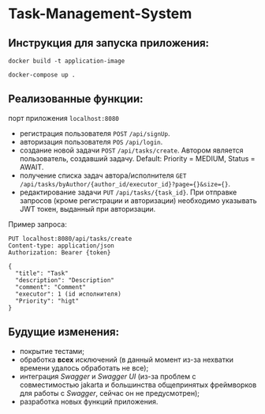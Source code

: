 # Task-Management-System
## Инструкция для запуска приложения:
```
docker build -t application-image
```
```
docker-compose up .
```
## Реализованные функции:
порт приложения `localhost:8080`

- регистрация пользователя `POST` `/api/signUp`.
- авторизация пользователя `POS` `/api/login`.
- создание новой задачи `POST` `/api/tasks/create`. Автором является пользователь, создавший задачу. Default: Priority = MEDIUM, Status = AWAIT.
- получение списка задач автора/исполнителя `GET` `/api/tasks/byAuthor/{author_id/executor_id}?page={}&size={}`.
- редактирование задачи `PUT` `/api/tasks/{task_id}`.
При отправке запросов (кроме регистрации и авторизации) необходимо указывать JWT токен, выданный при авторизации.

Пример запроса:
```
PUT localhost:8080/api/tasks/create
Content-type: application/json
Authorization: Bearer {token}

{
  "title": "Task"
  "description": "Description"
  "comment": "Comment"
  "executor": 1 (id исполнителя)
  "Priority": "higt"
}
```
## Будущие изменения:
- покрытие тестами;
- обработка **всех** исключений (в данный момент из-за нехватки времени удалось обработать не все);
- интеграция *Swagger* и *Swagger UI* (из-за проблем с совместимостью jakarta и большинства общепринятых фреймворков для работы с *Swagger*, сейчас он не предусмотрен);
- разработка новых функций приложения.
